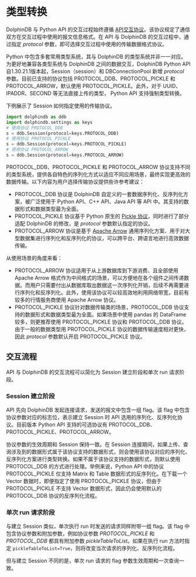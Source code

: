 # 类型转换

DolphinDB 与 Python API 的交互过程始终遵循 [API交互协议](https://gitee.com/dolphindb/Tutorials_CN/blob/master/api_protocol.md)。该协议规定了通信双方在交互过程中使用的报文信息格式。在 API 与 DolphinDB 的交互过程中，通过指定 *protocol* 参数，即可选择交互过程中使用的传输数据格式协议。

Python 中包含多套常用类型系统，其与 DolphinDB 的类型系统并非一一对应。为更好地兼容各类型系统与 DolphinDB 之间的数据交互，DolphinDB Python API 自1.30.21.1版本起，Session（session）和 DBConnectionPool 新增 *protocol* 参数。目前已支持的协议包括 PROTOCOL_DDB、PROTOCOL_PICKLE 和 PROTOCOL_ARROW，默认使用 PROTOCOL_PICKLE。此外，对于 UUID、IPADDR、SECOND 等无法直接上传的类型， Python API 支持强制类型转换。

下例展示了 Session 如何指定使用的传输协议。

```python
import dolphindb as ddb
import dolphindb.settings as keys
# 使用协议 PROTOCOL_DDB
s = ddb.Session(protocol=keys.PROTOCOL_DDB)
# 使用协议 PROTOCOL_PICKLE
s = ddb.Session(protocol=keys.PROTOCOL_PICKLE)
# 使用协议 PROTOCOL_ARROW
s = ddb.Session(protocol=keys.PROTOCOL_ARROW)
```

PROTOCOL_DDB、PROTOCOL_PICKLE 和 PROTOCOL_ARROW 协议支持不同的类型系统，提供各自特色的序列化方式以适应不同应用场景，最终实现更高效的数据传输。以下内容为用户选择传输协议提供些许参考建议：

* PROTOCOL_DDB 协议是 DolphinDB 自定义的一套数据序列化、反序列化方案，被广泛使用于 Python API、C++ API、Java API 等 API 中。其支持的数据形式和数据类型最为全面。
* PROTOCOL_PICKLE 协议基于 Python 原生的 [Pickle 协议](https://python.readthedocs.io/en/latest/library/pickle.html)，同时进行了部分适配 DolphinDB 的修改，是 *protocol* 参数默认指定的协议。
* PROTOCOL_ARROW 协议是基于 [Apache Arrow](https://arrow.apache.org/) 通用序列化方案、用于对大型数据集进行序列化和反序列化的协议，可以跨平台、跨语言地进行高效数据传输。

从使用场景的角度来看：

* PROTOCOL_ARROW 协议适用于从上游数据库到下游消费、且全部使用 Apache Arrow 格式作为中间格式的场景，可以方便地在各个组件之间传递数据。而用户只需要付出从数据库取出数据这一次序列化开销，后续不再需要进行序列化和反序列化。此外，使用该协议可以较高效地利用网络带宽，目前有较多的行情服务商使用 Apache Arrow 协议。
* PROTOCOL_PICKLE 协议针对数据传输类的场景，PROTOCOL_DDB 协议支持的数据形式和数据类型最为全面。如果场景中使用 pandas 的 DataFrame 较多，则更推荐使用 PROTOCOL_PICKLE 协议和 PROTOCOL_DDB 协议。由于一般的数据类型用 PROTOCOL_PICKLE 协议的数据传输速度相对更快，因此 *protocol* 参数默认开启 PROTOCOL_PICKLE 协议。

## 交互流程

API 与 DolphinDB 的交互流程可以简化为 Session 建立阶段和单次 run 请求阶段。

### Session 建立阶段

API 先向 DolphinDB 发起连接请求，发送的报文中包含一组 flag。该 flag 中包含协议参数对应的标志位，表示建立 Session 时 API 选用的序列化、反序列化协议。目前版本 Python API 支持的可选协议有 PROTOCOL_DDB、PROTOCOL_PICKLE、PROTOCOL_ARROW。

协议参数的生效周期和 Session 保持一致。在 Session 连接期间，如果上传、查询涉及到的数据形式属于该协议支持的数据形式，则会使用该协议对应的序列化、反序列化方案进行类型转换。如果不属于该协议支持的数据形式，则默认使用 PROTOCOL_DDB 的方式进行处理。举例来说，Python API 中的协议 PROTOCOL_PICKLE 仅支持 Matrix 和 Table 数据形式的反序列化。在下载一个 Vector 数据时，即便指定了使用 PROTOCOL_PICKLE 协议，但由于 PROTOCOL_PICKLE 不支持 Vector 数据形式，因此仍会使用默认的 PROTOCOL_DDB 协议的反序列化流程。

### 单次 run 请求阶段

与建立 Session 类似，单次执行 run 时发送的请求同样附带一组 flag。该 flag 中包含协议参数和附加参数，例如协议参数 *PROTOCOL_PICKLE* 和 *PROTOCOL_DDB* 都具有附加参数 *pickleTableToList*。如果在执行 run 方法时指定 `pickleTableToList=True`，则将改变当次请求的序列化、反序列化流程。

但与建立 Session 不同的是，单次 run 请求的 flag 参数生效周期和一次查询一致。
